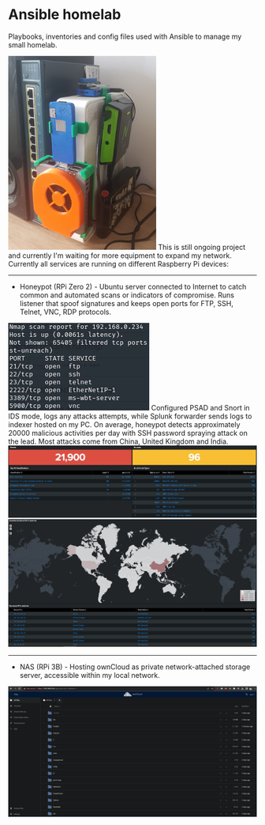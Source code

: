 Ansible homelab
==================

Playbooks, inventories and config files used with Ansible to manage my small homelab.

<img src="img/homelab.jpg" width="300"> 
This is still ongoing project and currently I'm waiting for more equipment to expand my network.
Currently all services are running on different Raspberry Pi devices:

------------

- Honeypot (RPi Zero 2)		- Ubuntu server connected to Internet to catch common and automated scans or indicators of compromise. Runs listener that spoof signatures and keeps open ports for FTP, SSH, Telnet, VNC, RDP protocols.
  
![ports](img/honey3.jpg?raw=true "open ports")
Configured PSAD and Snort in IDS mode, logs any attacks attempts, while Splunk forwarder sends logs to indexer hosted on my PC.
On average, honeypot detects approximately 20000 malicious activities per day with SSH password spraying attack on the lead. Most attacks come from China, United Kingdom and India.
![events1](img/honey1.jpg?raw=true "events1")
![events2](img/honey2.jpg?raw=true "events2")

------------


- NAS (RPi 3B) 		- Hosting ownCloud as private network-attached storage server, accessible within my local network. 

![nas](img/nas.jpg?raw=true "nas")
